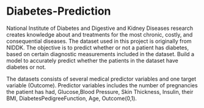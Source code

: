 # Diabetes-Prediction
National Institute of Diabetes and Digestive and Kidney Diseases research creates knowledge about and treatments for the most chronic, costly, and consequential diseases. The dataset used in this project is originally from NIDDK. The objective is to predict whether or not a patient has diabetes, based on certain diagnostic measurements included in the dataset. Build a model to accurately predict whether the patients in the dataset have diabetes or not.

The datasets consists of several medical predictor variables and one target variable (Outcome). Predictor variables includes the number of pregnancies the patient has had, Glucose,Blood Pressure, Skin Thickness, Insulin, their BMI, DiabetesPedigreeFunction, Age, Outcome(0,1).


 
